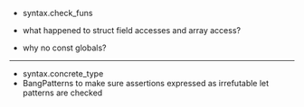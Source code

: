 - syntax.check_funs

- what happened to struct field accesses and array access?
- why no const globals?

---

- syntax.concrete_type
- BangPatterns to make sure assertions expressed as irrefutable let patterns are checked
